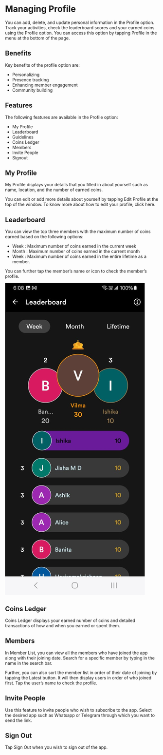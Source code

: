 # Managing Profile 

You can add, delete, and update personal information in the Profile option. Track your activities, check the leaderboard scores and your earned coins using the Profile option. You can access this option by tapping Profile in the menu at the bottom of the page. 
## Benefits

Key benefits of the profile option are:
- Personalizing 
- Presence tracking
- Enhancing member engagement
- Community building

## Features
The following features are available in the Profile option:
- My Profile
- Leaderboard
- Guidelines
- Coins Ledger
- Members
- Invite People
- Signout
				
## My Profile
My Profile displays your details that you filled in about yourself such as name, location, and the number of earned coins. 

You can edit or add more details about yourself by tapping Edit Profile at the top of the window. To know more about how to edit your profile, click here.

## Leaderboard
You can view the top three members with the maximum number of coins earned based on the following options:

- Week : Maximum number of coins earned in the current week
- Month : Maximum number of coins earned in the current month 
- Week : Maximum number of coins earned in the entire lifetime as a member.

You can further tap the member’s name or icon to check the member’s profile.   

![leaderboard](leaderboard.jpeg)

## Coins Ledger
Coins Ledger displays your earned number of coins and detailed transactions of how and when you earned or spent them. 
## Members
In Member List, you can view all the members who have joined the app along with their joining date. Search for a specific member by typing in the name in the search bar. 

Further, you can also sort the member list in order of their date of joining by tapping the Latest button. It will then display users in order of who joined first. Tap the user’s name to check the profile.

## Invite People
Use this feature to invite people who wish to subscribe to the app. Select the desired app such as Whatsapp or Telegram through which you want to send the link. 

## Sign Out
Tap Sign Out when you wish to sign out of the app.
